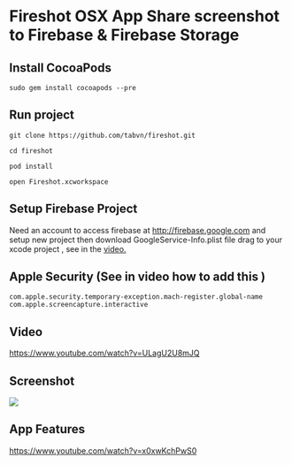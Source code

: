 # Fireshot OSX App Share screenshot to Firebase & Firebase Storage

## Install CocoaPods

```
sudo gem install cocoapods --pre
```

## Run project

```
git clone https://github.com/tabvn/fireshot.git
```
```
cd fireshot
```

```
pod install
```

```
open Fireshot.xcworkspace
```

## Setup Firebase Project

Need an account to access firebase at http://firebase.google.com and setup new project then download GoogleService-Info.plist file drag to your xcode project , see in the <a href="https://www.youtube.com/watch?v=ULagU2U8mJQ">video.</a>

## Apple Security (See in video how to add this )

```
com.apple.security.temporary-exception.mach-register.global-name
com.apple.screencapture.interactive
```

## Video

https://www.youtube.com/watch?v=ULagU2U8mJQ

## Screenshot

<img src="https://raw.githubusercontent.com/tabvn/fireshot/master/screenshot.png" />

## App Features

https://www.youtube.com/watch?v=x0xwKchPwS0
